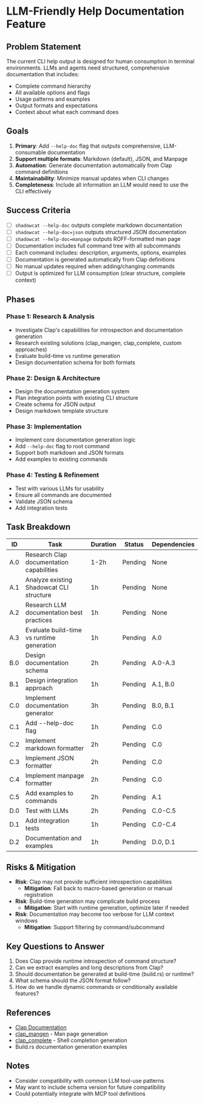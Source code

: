 # LLM-Friendly Help Documentation Feature

## Problem Statement
The current CLI help output is designed for human consumption in terminal environments. LLMs and agents need structured, comprehensive documentation that includes:
- Complete command hierarchy
- All available options and flags
- Usage patterns and examples
- Output formats and expectations
- Context about what each command does

## Goals
1. **Primary**: Add `--help-doc` flag that outputs comprehensive, LLM-consumable documentation
2. **Support multiple formats**: Markdown (default), JSON, and Manpage
3. **Automation**: Generate documentation automatically from Clap command definitions
4. **Maintainability**: Minimize manual updates when CLI changes
5. **Completeness**: Include all information an LLM would need to use the CLI effectively

## Success Criteria
- [ ] `shadowcat --help-doc` outputs complete markdown documentation
- [ ] `shadowcat --help-doc=json` outputs structured JSON documentation
- [ ] `shadowcat --help-doc=manpage` outputs ROFF-formatted man page
- [ ] Documentation includes full command tree with all subcommands
- [ ] Each command includes: description, arguments, options, examples
- [ ] Documentation is generated automatically from Clap definitions
- [ ] No manual updates required when adding/changing commands
- [ ] Output is optimized for LLM consumption (clear structure, complete context)

## Phases

### Phase 1: Research & Analysis
- Investigate Clap's capabilities for introspection and documentation generation
- Research existing solutions (clap_mangen, clap_complete, custom approaches)
- Evaluate build-time vs runtime generation
- Design documentation schema for both formats

### Phase 2: Design & Architecture
- Design the documentation generation system
- Plan integration points with existing CLI structure
- Create schema for JSON output
- Design markdown template structure

### Phase 3: Implementation
- Implement core documentation generation logic
- Add `--help-doc` flag to root command
- Support both markdown and JSON formats
- Add examples to existing commands

### Phase 4: Testing & Refinement
- Test with various LLMs for usability
- Ensure all commands are documented
- Validate JSON schema
- Add integration tests

## Task Breakdown

| ID | Task | Duration | Status | Dependencies |
|----|------|----------|--------|--------------|
| A.0 | Research Clap documentation capabilities | 1-2h | Pending | None |
| A.1 | Analyze existing Shadowcat CLI structure | 1h | Pending | None |
| A.2 | Research LLM documentation best practices | 1h | Pending | None |
| A.3 | Evaluate build-time vs runtime generation | 1h | Pending | A.0 |
| B.0 | Design documentation schema | 2h | Pending | A.0-A.3 |
| B.1 | Design integration approach | 1h | Pending | A.1, B.0 |
| C.0 | Implement documentation generator | 3h | Pending | B.0, B.1 |
| C.1 | Add --help-doc flag | 1h | Pending | C.0 |
| C.2 | Implement markdown formatter | 2h | Pending | C.0 |
| C.3 | Implement JSON formatter | 2h | Pending | C.0 |
| C.4 | Implement manpage formatter | 2h | Pending | C.0 |
| C.5 | Add examples to commands | 2h | Pending | A.1 |
| D.0 | Test with LLMs | 2h | Pending | C.0-C.5 |
| D.1 | Add integration tests | 1h | Pending | C.0-C.4 |
| D.2 | Documentation and examples | 1h | Pending | D.0, D.1 |

## Risks & Mitigation
- **Risk**: Clap may not provide sufficient introspection capabilities
  - **Mitigation**: Fall back to macro-based generation or manual registration
- **Risk**: Build-time generation may complicate build process
  - **Mitigation**: Start with runtime generation, optimize later if needed
- **Risk**: Documentation may become too verbose for LLM context windows
  - **Mitigation**: Support filtering by command/subcommand

## Key Questions to Answer
1. Does Clap provide runtime introspection of command structure?
2. Can we extract examples and long descriptions from Clap?
3. Should documentation be generated at build-time (build.rs) or runtime?
4. What schema should the JSON format follow?
5. How do we handle dynamic commands or conditionally available features?

## References
- [Clap Documentation](https://docs.rs/clap/latest/clap/)
- [clap_mangen](https://docs.rs/clap_mangen/latest/clap_mangen/) - Man page generation
- [clap_complete](https://docs.rs/clap_complete/latest/clap_complete/) - Shell completion generation
- Build.rs documentation generation examples

## Notes
- Consider compatibility with common LLM tool-use patterns
- May want to include schema version for future compatibility
- Could potentially integrate with MCP tool definitions